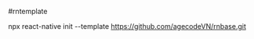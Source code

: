 #rntemplate

npx react-native init <ProjectName> --template https://github.com/agecodeVN/rnbase.git
